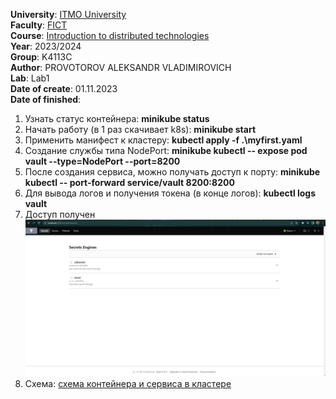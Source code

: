 **University**: [ITMO University](https://itmo.ru/ru/) \
**Faculty**: [FICT](https://fict.itmo.ru) \
**Course**: [Introduction to distributed technologies](https://github.com/itmo-ict-faculty/introduction-to-distributed-technologies) \
**Year**: 2023/2024 \
**Group**: K4113C \
**Author**: PROVOTOROV ALEKSANDR VLADIMIROVICH \
**Lab**: Lab1 \
**Date of create**: 01.11.2023 \
**Date of finished**:  
1. Узнать статус контейнера: **minikube status**
2. Начать работу (в 1 раз скачивает k8s): **minikube start**
3. Применить манифест к кластеру: **kubectl apply -f .\myfirst.yaml**    
4. Создание службы типа NodePort: **minikube kubectl -- expose pod vault --type=NodePort --port=8200**
5. После создания сервиса, можно получать доступ к порту: **minikube kubectl -- port-forward service/vault 8200:8200**
6. Для вывода логов и получения токена (в конце логов): **kubectl logs vault**
7. Доступ получен ![скрин сайта](access%20gained.png)
8. Схема: [схема контейнера и сервиса в кластере](https://drive.google.com/file/d/1V_8QA6-J6dAF9exZOUe2bj_7G_C2uckO/view?usp=sharing)